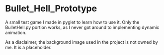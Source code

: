 # Bullet_Hell_Prototype
A small test game I made in pyglet to learn how to use it. Only the BulletHell.py portion works, as I never got around to implementing dynamic animation.

As a disclaimer, the background image used in the project is not owned by me. It is a placeholder.

